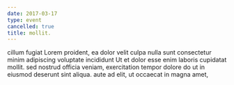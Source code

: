 ```yaml
---
date: 2017-03-17
type: event
cancelled: true
title: mollit.
---
```

cillum fugiat Lorem proident, ea dolor velit culpa nulla sunt consectetur minim adipiscing voluptate incididunt Ut et dolor esse enim laboris cupidatat mollit. sed nostrud officia veniam, exercitation tempor dolore do ut in eiusmod deserunt sint aliqua. aute ad elit, ut occaecat in magna amet,